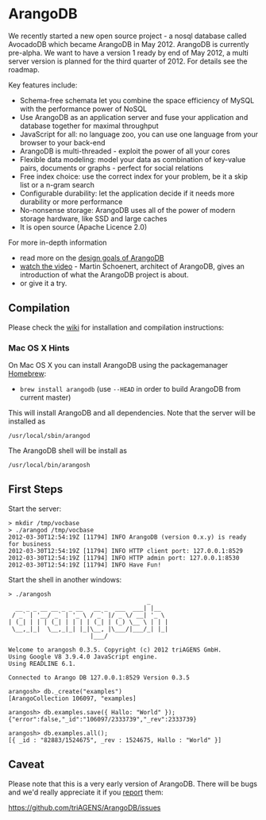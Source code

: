 # ArangoDB

We recently started a new open source project - a nosql database
called AvocadoDB which became ArangoDB in May 2012.  ArangoDB is
currently pre-alpha. We want to have a version 1 ready by end of May
2012, a multi server version is planned for the third quarter of
2012. For details see the roadmap.

Key features include:

* Schema-free schemata let you combine the space efficiency of MySQL with the performance power of NoSQL
* Use ArangoDB as an application server and fuse your application and database together for maximal throughput
* JavaScript for all: no language zoo, you can use one language from your browser to your back-end
* ArangoDB is multi-threaded - exploit the power of all your cores
* Flexible data modeling: model your data as combination of key-value pairs, documents or graphs - perfect for social relations
* Free index choice: use the correct index for your problem, be it a skip list or a n-gram search
* Configurable durability: let the application decide if it needs more durability or more performance
* No-nonsense storage: ArangoDB uses all of the power of modern storage hardware, like SSD and large caches
* It is open source (Apache Licence 2.0)

For more in-depth information

* read more on the [design goals of ArangoDB](http://www.arangodb.org/2012/03/07/avocadodbs-design-objectives)
* [watch the video](http://vimeo.com/36411892) - Martin Schoenert, architect of ArangoDB, gives an introduction of what the ArangoDB project is about.
* or  give it a try.

## Compilation

Please check the <a href="https://github.com/triAGENS/ArangoDB/wiki">wiki</a>
for installation and compilation instructions:

### Mac OS X Hints

On Mac OS X you can install ArangoDB using the packagemanager [Homebrew](http://mxcl.github.com/homebrew/):

* `brew install arangodb` (use `--HEAD` in order to build ArangoDB from current master)

This will install ArangoDB and all dependencies. Note that the server will be installed as

    /usr/local/sbin/arangod

The ArangoDB shell will be install as

    /usr/local/bin/arangosh

## First Steps

Start the server:

    > mkdir /tmp/vocbase
    > ./arangod /tmp/vocbase
    2012-03-30T12:54:19Z [11794] INFO ArangoDB (version 0.x.y) is ready for business
    2012-03-30T12:54:19Z [11794] INFO HTTP client port: 127.0.0.1:8529
    2012-03-30T12:54:19Z [11794] INFO HTTP admin port: 127.0.0.1:8530
    2012-03-30T12:54:19Z [11794] INFO Have Fun!

Start the shell in another windows:

    > ./arangosh
                                           _     
      __ _ _ __ __ _ _ __   __ _  ___  ___| |__  
     / _` | '__/ _` | '_ \ / _` |/ _ \/ __| '_ \ 
    | (_| | | | (_| | | | | (_| | (_) \__ \ | | |
     \__,_|_|  \__,_|_| |_|\__, |\___/|___/_| |_|
                           |___/                 

    Welcome to arangosh 0.3.5. Copyright (c) 2012 triAGENS GmbH.
    Using Google V8 3.9.4.0 JavaScript engine.
    Using READLINE 6.1.

    Connected to Arango DB 127.0.0.1:8529 Version 0.3.5

    arangosh> db._create("examples")
    [ArangoCollection 106097, "examples]

    arangosh> db.examples.save({ Hallo: "World" });
    {"error":false,"_id":"106097/2333739","_rev":2333739}

    arangosh> db.examples.all();
    [{ _id : "82883/1524675", _rev : 1524675, Hallo : "World" }]

## Caveat

Please note that this is a very early version of ArangoDB. There will be
bugs and we'd really appreciate it if you 
<a href="https://github.com/triAGENS/ArangoDB/issues">report</a> them:

  https://github.com/triAGENS/ArangoDB/issues
